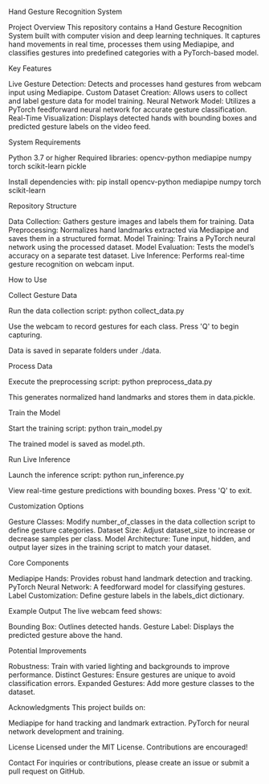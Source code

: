 Hand Gesture Recognition System

Project Overview
This repository contains a Hand Gesture Recognition System built with computer vision and deep learning techniques. It captures hand movements in real time, processes them using Mediapipe, and classifies gestures into predefined categories with a PyTorch-based model.

Key Features

Live Gesture Detection: Detects and processes hand gestures from webcam input using Mediapipe.
Custom Dataset Creation: Allows users to collect and label gesture data for model training.
Neural Network Model: Utilizes a PyTorch feedforward neural network for accurate gesture classification.
Real-Time Visualization: Displays detected hands with bounding boxes and predicted gesture labels on the video feed.


System Requirements

Python 3.7 or higher
Required libraries:
opencv-python
mediapipe
numpy
torch
scikit-learn
pickle



Install dependencies with:
pip install opencv-python mediapipe numpy torch scikit-learn


Repository Structure

Data Collection: Gathers gesture images and labels them for training.
Data Preprocessing: Normalizes hand landmarks extracted via Mediapipe and saves them in a structured format.
Model Training: Trains a PyTorch neural network using the processed dataset.
Model Evaluation: Tests the model’s accuracy on a separate test dataset.
Live Inference: Performs real-time gesture recognition on webcam input.


How to Use

Collect Gesture Data

Run the data collection script:
python collect_data.py


Use the webcam to record gestures for each class. Press 'Q' to begin capturing.

Data is saved in separate folders under ./data.



Process Data

Execute the preprocessing script:
python preprocess_data.py


This generates normalized hand landmarks and stores them in data.pickle.



Train the Model

Start the training script:
python train_model.py


The trained model is saved as model.pth.



Run Live Inference

Launch the inference script:
python run_inference.py


View real-time gesture predictions with bounding boxes. Press 'Q' to exit.





Customization Options

Gesture Classes: Modify number_of_classes in the data collection script to define gesture categories.
Dataset Size: Adjust dataset_size to increase or decrease samples per class.
Model Architecture: Tune input, hidden, and output layer sizes in the training script to match your dataset.


Core Components

Mediapipe Hands: Provides robust hand landmark detection and tracking.
PyTorch Neural Network: A feedforward model for classifying gestures.
Label Customization: Define gesture labels in the labels_dict dictionary.


Example Output
The live webcam feed shows:

Bounding Box: Outlines detected hands.
Gesture Label: Displays the predicted gesture above the hand.


Potential Improvements

Robustness: Train with varied lighting and backgrounds to improve performance.
Distinct Gestures: Ensure gestures are unique to avoid classification errors.
Expanded Gestures: Add more gesture classes to the dataset.


Acknowledgments
This project builds on:

Mediapipe for hand tracking and landmark extraction.
PyTorch for neural network development and training.


License
Licensed under the MIT License. Contributions are encouraged!

Contact
For inquiries or contributions, please create an issue or submit a pull request on GitHub.
